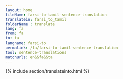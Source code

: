 ```yaml
---
layout: home
fileName: farsi-to-tamil-sentence-translation
translatein: farsi_to_tamil
folderName : translate
lang: fa
from: fa
to: ta
langname: farsi-to
permalink: /fa/farsi-to-tamil-sentence-translation
tool: sentence-translations
matchurls: en&&fa&&ta
---
```

{% include section/translateinto.html %}
